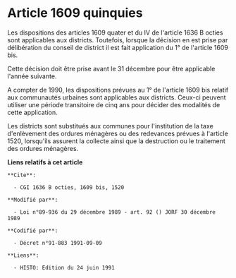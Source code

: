 # Article 1609 quinquies

Les dispositions des articles 1609 quater et du IV de l'article 1636 B octies sont applicables aux districts. Toutefois,
lorsque la décision en est prise par délibération du conseil de district il est fait application du 1° de l'article 1609 bis.

Cette décision doit être prise avant le 31 décembre pour être applicable l'année suivante.

A compter de 1990, les dispositions prévues au 1° de l'article 1609 bis relatif aux communautés urbaines sont applicables aux
districts. Ceux-ci peuvent utiliser une période transitoire de cinq ans pour décider des modalités de cette application.

Les districts sont substitués aux communes pour l'institution de la taxe d'enlèvement des ordures ménagères ou des redevances
prévues à l'article 1520, lorsqu'ils assurent la collecte ainsi que la destruction ou le traitement des ordures ménagères.

**Liens relatifs à cet article**

	**Cite**:

	  - CGI 1636 B octies, 1609 bis, 1520

	**Modifié par**:

	  - Loi n°89-936 du 29 décembre 1989 - art. 92 () JORF 30 décembre 1989

	**Codifié par**:

	  - Décret n°91-883 1991-09-09

	**Liens**:

	  - HISTO: Edition du 24 juin 1991
